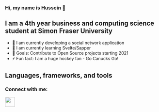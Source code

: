 ### Hi, my name is Hussein 👋

## I am a 4th year business and computing science student at Simon Fraser University
- 🔭 I am currently developing a social network application
- 🌱 I am currently learning Svelte/Sapper
- 👯 Goals: Contribute to Open Source projects starting 2021
- ⚡ Fun fact: I am a huge hockey fan - Go Canucks Go!

## Languages, frameworks, and tools


### Connect with me:
[<img align="left" alt="" width="32" height="32" src="https://cdn.jsdelivr.net/npm/simple-icons@v3/icons/linkedin.svg"/>][linkedin]

[linkedin]: https://www.linkedin.com/in/hfawazbc/
